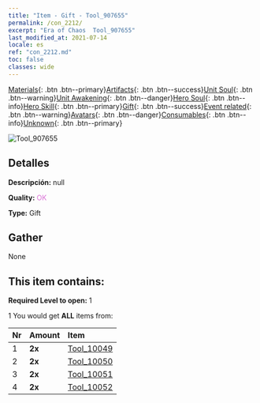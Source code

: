 ```yaml
---
title: "Item - Gift - Tool_907655"
permalink: /con_2212/
excerpt: "Era of Chaos  Tool_907655"
last_modified_at: 2021-07-14
locale: es
ref: "con_2212.md"
toc: false
classes: wide
---
```

 [Materials](/ItemsES/){: .btn .btn--primary}[Artifacts](/ItemsES/Artifacts/){: .btn .btn--success}[Unit Soul](/ItemsES/UnitSoul/){: .btn .btn--warning}[Unit Awakening](/ItemsES/UnitAwakening/){: .btn .btn--danger}[Hero Soul](/ItemsES/HeroSoul/){: .btn .btn--info}[Hero Skill](/ItemsES/HeroSkill/){: .btn .btn--primary}[Gift](/ItemsES/Gift/){: .btn .btn--success}[Event related](/ItemsES/Events/){: .btn .btn--warning}[Avatars](/ItemsES/Avatars/){: .btn .btn--danger}[Consumables](/ItemsES/Consumables/){: .btn .btn--info}[Unknown](/ItemsES/Unknown/){: .btn .btn--primary}

 ![Tool_907655](/images/t/i_907525.png)

## Detalles
 **Descripción:** null

 **Quality:** <span style="color: #DA70D6">OK</span>

 **Type:** Gift

## Gather

  None

## This item contains:

 **Required Level to open:** 1

 1 You would get **ALL** items  from:

  | Nr | Amount |     Item    |
  |:---|:-------|:------------|
  | 1 |  **2x** | [Tool_10049](/es/Items/con_2214/) |  | 
  | 2 |  **2x** | [Tool_10050](/es/Items/con_2215/) |  | 
  | 3 |  **2x** | [Tool_10051](/es/Items/con_2216/) |  | 
  | 4 |  **2x** | [Tool_10052](/es/Items/con_2217/) |  | 

